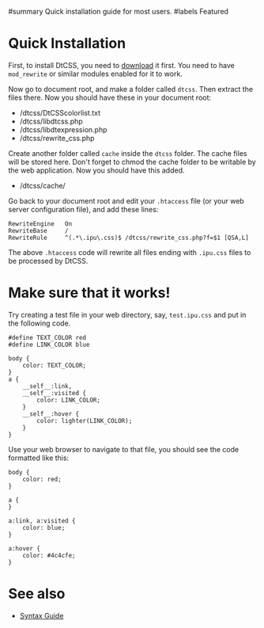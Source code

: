 ﻿#summary Quick installation guide for most users.
#labels Featured

# Quick Installation #

First, to install DtCSS, you need to [download](http://code.google.com/p/dtcss/downloads/list) it first. You need to have `mod_rewrite` or similar modules enabled for it to work.

Now go to document root, and make a folder called `dtcss`. Then extract the files there. Now you should have these in your document root:

  * /dtcss/DtCSScolorlist.txt
  * /dtcss/libdtcss.php
  * /dtcss/libdtexpression.php
  * /dtcss/rewrite\_css.php

Create another folder called `cache` inside the `dtcss` folder. The cache files will be stored here. Don't forget to chmod the cache folder to be writable by the web application. Now you should have this added.

  * /dtcss/cache/

Go back to your document root and edit your `.htaccess` file (or your web server configuration file), and add these lines:

```
RewriteEngine   On
RewriteBase     /
RewriteRule     ^(.*\.ipu\.css)$ /dtcss/rewrite_css.php?f=$1 [QSA,L]
```

The above `.htaccess` code will rewrite all files ending with `.ipu.css` files to be processed by DtCSS.

# Make sure that it works! #

Try creating a test file in your web directory, say, `test.ipu.css` and put in the following code.

```
#define TEXT_COLOR red
#define LINK_COLOR blue

body {
	color: TEXT_COLOR;
}
a {
	__self__:link,
	__self__:visited {
		color: LINK_COLOR;
	}
	__self__:hover {
		color: lighter(LINK_COLOR);
	}
}
```

Use your web browser to navigate to that file, you should see the code formatted like this:

```
body {
    color: red;
}

a {
}

a:link, a:visited {
    color: blue;
}

a:hover {
    color: #4c4cfe;
}
```

# See also #
  * [Syntax Guide](SyntaxGuide.md)